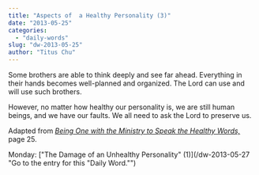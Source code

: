 ```yaml
---
title: "Aspects of  a Healthy Personality (3)"
date: "2013-05-25"
categories: 
  - "daily-words"
slug: "dw-2013-05-25"
author: "Titus Chu"
---
```


Some brothers are able to think deeply and see far ahead. Everything in their hands becomes well-planned and organized. The Lord can use and will use such brothers.

However, no matter how healthy our personality is, we are still human beings, and we have our faults. We all need to ask the Lord to preserve us.

Adapted from _[Being One with the Ministry to Speak the Healthy Words,](/book-one-with-the-ministry-vol-2 "Go to the listing for this book.")_ page 25.

Monday: ["The Damage of an Unhealthy Personality" (1)](/dw-2013-05-27 "Go to the entry for this "Daily Word."")
